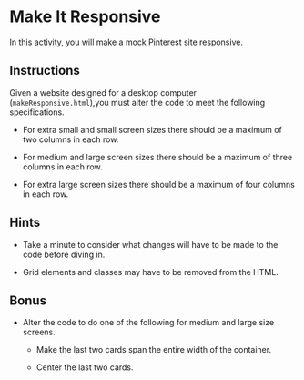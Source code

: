 # Make It Responsive

In this activity, you will make a mock Pinterest site responsive.

## Instructions

Given a website designed for a desktop computer (`makeResponsive.html`),you must alter the code to meet the following specifications.

- For extra small and small screen sizes there should be a maximum of two columns in each row.

- For medium and large screen sizes there should be a maximum of three columns in each row.

- For extra large screen sizes there should be a maximum of four columns in each row.

## Hints

- Take a minute to consider what changes will have to be made to the code before diving in.

- Grid elements and classes may have to be removed from the HTML.

## Bonus

- Alter the code to do one of the following for medium and large size screens.

  - Make the last two cards span the entire width of the container.

  - Center the last two cards.
